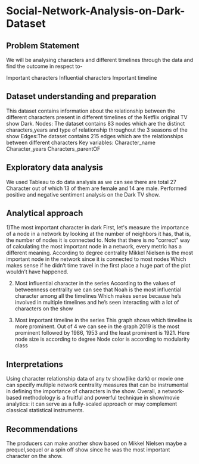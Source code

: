 # Social-Network-Analysis-on-Dark-Dataset

## Problem Statement

We will be analysing characters and different timelines through the data and find the outcome in respect to-

Important characters
Influential characters
Important timeline

## Dataset understanding and preparation

This dataset contains information about the relationship between the different characters present in different timelines of the Netflix original TV show Dark.
Nodes: The dataset contains 83 nodes which are the distinct characters,years and type of relationship throughout the 3 seasons of the show
Edges:The dataset contains 215 edges which are the relationships between different characters
Key variables: Character_name
			         Character_years
               Characters_parentOF

    
## Exploratory data analysis

We used Tableau to do data analysis as we can see there are total 27 Character out of which 13 of them are female and 14 are male. Performed positive and negative sentiment analysis on the Dark TV show.

## Analytical approach

1)The most important character in dark
First, let's measure the importance of a node in a network by looking at the number of neighbors it has, that is, the number of nodes it is connected to. 
Note that there is no "correct" way of calculating the most important node in a network, every metric has a different meaning.
According to degree centrality Mikkel Nielsen is the most important node in the network since it is connected to most nodes
Which makes sense if he didn’t time travel in the first place a huge part of the plot wouldn’t have happened.

2) Most influential character in the series
According to the values of betweenness centrality we can see that Noah is the most influential character among all the timelines 
Which makes sense because he’s involved in multiple timelines and he’s seen interacting with a lot of characters on the show

3) Most important timeline in the series
This graph shows which timeline is more prominent. Out of 4 we can see in the graph 2019 is the most prominent followed by 1986, 1953 and the least prominent is 1921.
Here node size is according to degree
Node color is according to modularity class

## Interpretations

Using character relationship data of any tv show(like dark) or movie one can specify multiple network centrality measures that can be instrumental in defining the importance of characters in the show.
Overall, a network-based methodology is a fruitful and powerful technique in show/movie analytics: it can serve as a fully-scaled approach or may complement classical statistical instruments.

## Recommendations

The producers can make another show based on Mikkel Nielsen maybe a prequel,sequel or a spin off show since he was the most important character on the show. 
